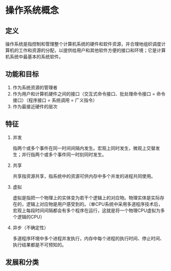 # 操作系统概念

## 定义

操作系统是指控制和管理整个计算机系统的硬件和软件资源，并合理地组织调度计算机的工作和资源的分配，以提供给用户和其他软件方便的接口和环境；它是计算机系统中最基本的系统软件。

## 功能和目标

1. 作为系统资源的管理者
2. 作为用户和计算机硬件之间的接口（交互式命令接口、批处理命令接口 = 命令接口）（程序接口 = 系统调用 = 广义指令）
3. 作为最接近硬件的层次

## 特征

1. 并发

   指两个或多个事件在同一时间间隔内发生。宏观上同时发生，微观上交替发生；并行指两个或多个事件同一时刻同时发生。

2. 共享

   共享指资源共享，指系统中的资源可供内存中多个并发的进程共同使用。

3. 虚拟

   虚拟是指把一个物理上的实体变为若干个逻辑上的对应物。物理实体是实际存在的，逻辑上对应物是用户感受到的。（单CPU系统中采用多道程序技术后，宏观上每段时间间隔都会有多个程序在运行，这就是将一个物理CPU虚拟为多个逻辑的CPU）

4. 异步（不确定性）

   多道程序环境中多个进程并发执行，内存中每个进程的执行时间、停止时间、执行结果都是不可预知的。

## 发展和分类


